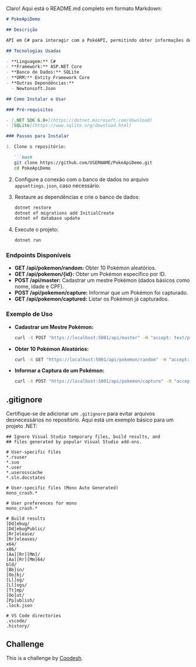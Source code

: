 Claro! Aqui está o README.md completo em formato Markdown:

```markdown
# PokeApiDemo

## Descrição

API em C# para interagir com a PokéAPI, permitindo obter informações de Pokémon, registrar mestres Pokémon e capturas de Pokémon.

## Tecnologias Usadas

- **Linguagem:** C#
- **Framework:** ASP.NET Core
- **Banco de Dados:** SQLite
- **ORM:** Entity Framework Core
- **Outras Dependências:**
  - Newtonsoft.Json

## Como Instalar e Usar

### Pré-requisitos

- [.NET SDK 6.0+](https://dotnet.microsoft.com/download)
- [SQLite](https://www.sqlite.org/download.html)

### Passos para Instalar

1. Clone o repositório:

   ```bash
   git clone https://github.com/USERNAME/PokeApiDemo.git
   cd PokeApiDemo
   ```

2. Configure a conexão com o banco de dados no arquivo `appsettings.json`, caso necessário.

3. Restaure as dependências e crie o banco de dados:

   ```bash
   dotnet restore
   dotnet ef migrations add InitialCreate
   dotnet ef database update
   ```

4. Execute o projeto:

   ```bash
   dotnet run
   ```

### Endpoints Disponíveis

- **GET /api/pokemon/random:** Obter 10 Pokémon aleatórios.
- **GET /api/pokemon/{id}:** Obter um Pokémon específico por ID.
- **POST /api/master:** Cadastrar um mestre Pokémon (dados básicos como nome, idade e CPF).
- **POST /api/pokemon/capture:** Informar que um Pokémon foi capturado.
- **GET /api/pokemon/captured:** Listar os Pokémon já capturados.

### Exemplo de Uso

- **Cadastrar um Mestre Pokémon:**

  ```bash
  curl -X POST "https://localhost:5001/api/master" -H "accept: text/plain" -H "Content-Type: application/json" -d "{\"name\":\"Ash Ketchum\",\"age\":10,\"cpf\":\"123.456.789-00\"}"
  ```

- **Obter 10 Pokémon Aleatórios:**

  ```bash
  curl -X GET "https://localhost:5001/api/pokemon/random" -H "accept: text/plain"
  ```

- **Informar a Captura de um Pokémon:**

  ```bash
  curl -X POST "https://localhost:5001/api/pokemon/capture" -H "accept: text/plain" -H "Content-Type: application/json" -d "{\"id\":1,\"name\":\"Pikachu\",\"masterName\":\"Ash Ketchum\"}"
  ```

## .gitignore

Certifique-se de adicionar um `.gitignore` para evitar arquivos desnecessários no repositório. Aqui está um exemplo básico para um projeto .NET:

```plaintext
## Ignore Visual Studio temporary files, build results, and
## files generated by popular Visual Studio add-ons.

# User-specific files
*.rsuser
*.suo
*.user
*.userosscache
*.sln.docstates

# User-specific files (Mono Auto Generated)
mono_crash.*

# User preferences for mono
mono_crash.*

# Build results
[Dd]ebug/
[Dd]ebugPublic/
[Rr]elease/
[Rr]eleases/
x64/
x86/
[Aa][Rr][Mm]/
[Aa][Rr][Mm]64/
bld/
[Bb]in/
[Oo]bj/
[Ll]og/
[Ll]ogs/
[Tt]mp/
[Oo]ut/
[Pp]ublish/
.lock.json

# VS Code directories
.vscode/
.history/
```

## Challenge

This is a challenge by [Coodesh](https://coodesh.com/).
```
